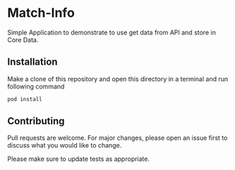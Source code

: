 # Match-Info
Simple Application to demonstrate to use get data from API and store in Core Data.

## Installation
Make a clone of this repository and open this directory in a terminal and run following command

```bash
pod install
```


## Contributing
Pull requests are welcome. For major changes, please open an issue first to discuss what you would like to change.

Please make sure to update tests as appropriate.
